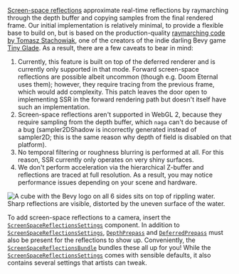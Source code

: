 <!-- Implement opt-in sharp screen-space reflections for the deferred renderer, with improved raymarching code. -->
<!-- https://github.com/bevyengine/bevy/pull/13418 -->

[Screen-space reflections](https://lettier.github.io/3d-game-shaders-for-beginners/screen-space-reflection.html) approximate real-time reflections by raymarching through the depth buffer and copying samples from the final rendered frame. 
Our initial implementation is relatively minimal, to provide a flexible base to build on, but is based on the production-quality [raymarching code by Tomasz Stachowiak](https://gist.github.com/h3r2tic/9c8356bdaefbe80b1a22ae0aaee192db), one of the creators of the indie darling Bevy game [Tiny Glade](https://store.steampowered.com/app/2198150/Tiny_Glade/).
As a result, there are a few caveats to bear in mind:

1. Currently, this feature is built on top of the deferred renderer and is currently only supported in that mode. Forward screen-space reflections are possible albeit uncommon (though e.g. Doom Eternal uses them); however, they require tracing from the previous frame, which would add complexity. This patch leaves the door open to implementing SSR in the forward rendering path but doesn't itself have such an implementation.
2. Screen-space reflections aren't supported in WebGL 2, because they require sampling from the depth buffer, which `naga` can't do because of a bug (sampler2DShadow is incorrectly generated instead of sampler2D; this is the same reason why depth of field is disabled on that platform).
3. No temporal filtering or roughness blurring is performed at all. For this reason, SSR currently only operates on very shiny surfaces.
4. We don't perform acceleration via the hierarchical Z-buffer and reflections are traced at full resolution. As a result, you may notice performance issues depending on your scene and hardware.

![A cube with the Bevy logo on all 6 sides sits on top of rippling water. Sharp reflections are visible, distorted by the uneven surface of the water.](screen_space_reflections.png)

To add screen-space reflections to a camera, insert the [`ScreenSpaceReflectionsSettings`] component.
In addition to [`ScreenSpaceReflectionsSettings`], [`DepthPrepass`] and [`DeferredPrepass`] must also be present for the reflections to show up.
Conveniently, the [`ScreenSpaceReflectionsBundle`] bundles these all up for you!
While the [`ScreenSpaceReflectionsSettings`] comes with sensible defaults, it also contains several settings that artists can tweak.

[`ScreenSpaceReflectionsBundle`]: https://dev-docs.bevyengine.org/bevy/pbr/struct.ScreenSpaceReflectionsBundle.html
[`ScreenSpaceReflectionsSettings`]:https://dev-docs.bevyengine.org/bevy/pbr/struct.ScreenSpaceReflectionsSettings.html
[`DepthPrepass`]: https://dev-docs.bevyengine.org/bevy/core_pipeline/prepass/struct.DepthPrepass.html
[`DeferredPrepass`]: https://dev-docs.bevyengine.org/bevy/core_pipeline/prepass/struct.DeferredPrepass.html